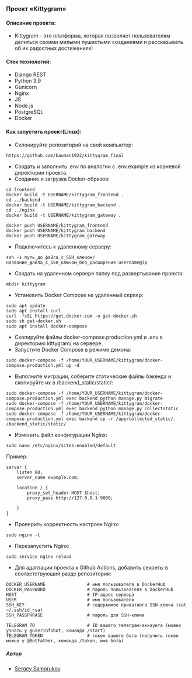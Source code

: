 ### Проект «Kittygram»

#### Описание проекта:
- Kittygram - это платформа, которая позволяет пользователям делиться своими милыми пушистыми созданиями и рассказывать об их радостных достижениях!
#### Стек технологий:
- Django REST
- Python 3.9
- Gunicorn
- Nginx
- JS
- Node.js
- PostgreSQL
- Docker
#### Как запустить проект(Linux):
- Склонируйте репозиторий на свой компьютер:
```
https://github.com/bauman1922/kittygram_final
```
- Создать и заполнить .env по аналогии с .env.example из корневой директории проекта.
- Создание и загрузка Docker-образов:
```
cd frontend
docker build -t USERNAME/kittygram_frontend .
cd ../backend
docker build -t USERNAME/kittygram_backend .
cd ../nginx
docker build -t USERNAME/kittygram_gateway .
```
```
docker push USERNAME/kittygram_frontend
docker push USERNAME/kittygram_backend
docker push USERNAME/kittygram_gateway
```
- Подключитесь к удаленному серверу:
```
ssh -i путь_до_файла_с_SSH_ключом/название_файла_с_SSH_ключом_без_расширения username@ip 
```
- Создать на удаленном сервере папку под развертывание проекта:
```
mkdir kittygram
```
- Установить Docker Compose на удаленный сервер:
```
sudo apt update
sudo apt install curl
curl -fsSL https://get.docker.com -o get-docker.sh
sudo sh get-docker.sh
sudo apt install docker-compose
```
- Скопируйте файлы docker-compose.production.yml и .env в директорию kittygram/ на сервере.
- Запустите Docker Compose в режиме демона:
```
sudo docker-compose -f /home/YOUR_USERNAME/kittygram/docker-compose.production.yml up -d
```
- Выполните миграции, соберите статические файлы бэкенда и скопируйте их в /backend_static/static/:
```
sudo docker-compose -f /home/YOUR_USERNAME/kittygram/docker-compose.production.yml exec backend python manage.py migrate
sudo docker-compose -f /home/YOUR_USERNAME/kittygram/docker-compose.production.yml exec backend python manage.py collectstatic
sudo docker-compose -f /home/YOUR_USERNAME/kittygram/docker-compose.production.yml exec backend cp -r /app/collected_static/. /backend_static/static/
```
- Изменить файл конфигурации Nginx:
```
sudo nano /etc/nginx/sites-enabled/default
````
Пример: 
```
server {
    listen 80;
    server_name example.com;
    
    location / {
        proxy_set_header HOST $host;
        proxy_pass http://127.0.0.1:9000;

    }
}
```
- Проверить корректность настроек Nginx:
```
sudo nginx -t
```
- Перезапустить Nginx:
```
sudo service nginx reload
```
- Для адаптации проекта к Github Actions, добавить секреты в соответствующий разде репозитория: 
```
DOCKER_USERNAME                # имя пользователя в DockerHub
DOCKER_PASSWORD                # пароль пользователя в DockerHub
HOST                           # IP-адрес сервера
USER                           # имя пользователя
SSH_KEY                        # содержимое приватного SSH-ключа (cat ~/.ssh/id_rsa)
SSH_PASSPHRASE                 # пароль для SSH-ключа

TELEGRAM_TO                    # ID вашего телеграм-аккаунта (можно узнать у @userinfobot, команда /start)
TELEGRAM_TOKEN                 # токен вашего бота (получить токен можно у @BotFather, команда /token, имя бота)
```
##### Автор
* [Sergey Samorukov](https://github.com/bauman1922)



